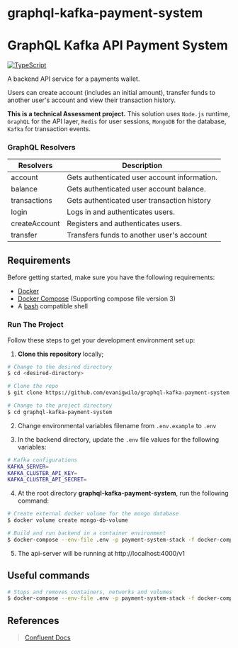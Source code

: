 # graphql-kafka-payment-system

# GraphQL Kafka API Payment System

[![TypeScript](https://img.shields.io/badge/--3178C6?logo=typescript&logoColor=ffffff)](https://www.typescriptlang.org)

A backend API service for a payments wallet.

Users can create account (includes an initial amount), transfer funds to another user's account and view their transaction history.

**This is a technical Assessment project.** This solution uses `Node.js` runtime, `GraphQL` for the API layer, `Redis` for user sessions, `MongoDB` for the database, `Kafka` for transaction events.

### GraphQL Resolvers

| Resolvers     | Description                                  |
| ------------- | -------------------------------------------- |
| account       | Gets authenticated user account information. |
| balance       | Gets authenticated user account balance.     |
| transactions  | Gets authenticated user transaction history  |
| login         | Logs in and authenticates users.             |
| createAccount | Registers and authenticates users.           |
| transfer      | Transfers funds to another user's account    |

## Requirements

Before getting started, make sure you have the following requirements:

- [Docker](https://www.docker.com)
- [Docker Compose](https://docs.docker.com/compose/) (Supporting compose file version 3)
- A [bash](https://www.gnu.org/software/bash) compatible shell

### Run The Project

Follow these steps to get your development environment set up:

1. **Clone this repository** locally;

```bash
# Change to the desired directory
$ cd <desired-directory>

# Clone the repo
$ git clone https://github.com/evanigwilo/graphql-kafka-payment-system.git

# Change to the project directory
$ cd graphql-kafka-payment-system
```

2. Change environmental variables filename from `.env.example` to `.env`

3. In the backend directory, update the `.env` file values for the following variables:

```bash
# Kafka configurations
KAFKA_SERVER=
KAFKA_CLUSTER_API_KEY=
KAFKA_CLUSTER_API_SECRET=
```

4. At the root directory **graphql-kafka-payment-system**, run the following command:

```bash
# Create external docker volume for the mongo database
$ docker volume create mongo-db-volume

# Build and run backend in a container environment
$ docker-compose --env-file .env -p payment-system-stack -f docker-compose.yml up --build -d
```

5. The api-server will be running at http://localhost:4000/v1

## Useful commands

```bash
# Stops and removes containers, networks and volumes
$ docker-compose --env-file .env -p payment-system-stack -f docker-compose.yml down -v --remove-orphans
```

## References

> [Confluent Docs](https://docs.confluent.io/home/overview.html/)
